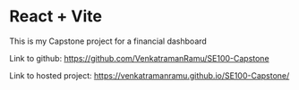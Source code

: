 # React + Vite
This is my Capstone project for a financial dashboard

Link to github: <https://github.com/VenkatramanRamu/SE100-Capstone>

Link to hosted project: <https://venkatramanramu.github.io/SE100-Capstone/>